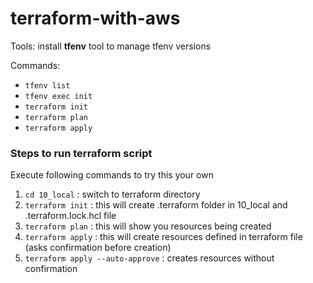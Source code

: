 # terraform-with-aws

Tools:
install **tfenv** tool to manage tfenv versions

Commands:
- ```tfenv list```
- ```tfenv exec init```
- ```terraform init```
- ```terraform plan```
- ```terraform apply```

### Steps to run terraform script
Execute following commands to try this your own
1. ```cd 10_local``` : switch to terraform directory
2. ```terraform init``` : this will create .terraform folder in 10_local and .terraform.lock.hcl file
3. ```terraform plan``` : this will show you resources being created
4. ```terraform apply``` : this will create resources defined in terraform file (asks confirmation before creation)
5. ```terraform apply --auto-approve``` : creates resources without confirmation 
